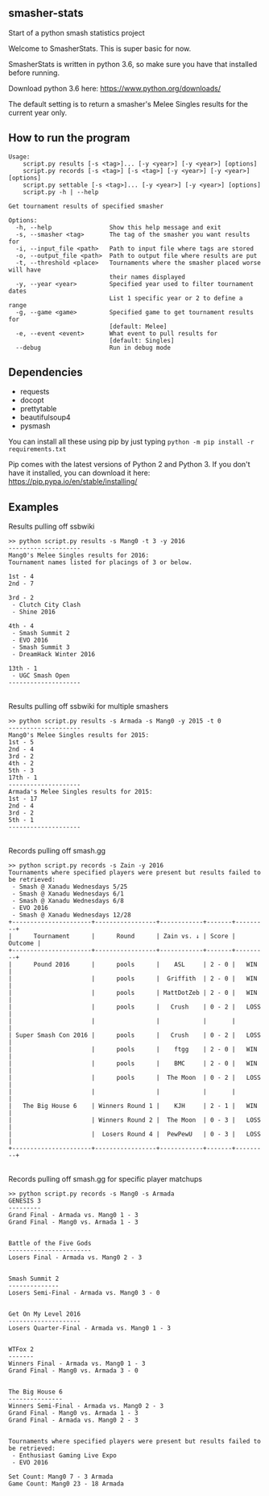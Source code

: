 ## smasher-stats
Start of a python smash statistics project

Welcome to SmasherStats. This is super basic for now.

SmasherStats is written in python 3.6, so make sure you have that installed before running.

Download python 3.6 here: https://www.python.org/downloads/

The default setting is to return a smasher's Melee Singles results for the current year only.

## How to run the program

	Usage:
	    script.py results [-s <tag>]... [-y <year>] [-y <year>] [options]
	    script.py records [-s <tag>] [-s <tag>] [-y <year>] [-y <year>] [options]
	    script.py settable [-s <tag>]... [-y <year>] [-y <year>] [options]
	    script.py -h | --help

	Get tournament results of specified smasher

	Options:
	  -h, --help                Show this help message and exit
	  -s, --smasher <tag>       The tag of the smasher you want results for
	  -i, --input_file <path>   Path to input file where tags are stored
	  -o, --output_file <path>  Path to output file where results are put
	  -t, --threshold <place>   Tournaments where the smasher placed worse will have
	                            their names displayed
	  -y, --year <year>         Specified year used to filter tournament dates
	                            List 1 specific year or 2 to define a range
	  -g, --game <game>         Specified game to get tournament results for
	                            [default: Melee]
	  -e, --event <event>       What event to pull results for
	                            [default: Singles]
	  --debug                   Run in debug mode

## Dependencies

* requests
* docopt
* prettytable
* beautifulsoup4
* pysmash

You can install all these using pip by just typing `python -m pip install -r requirements.txt`

Pip comes with the latest versions of Python 2 and Python 3.
If you don't have it installed, you can download it here: https://pip.pypa.io/en/stable/installing/

## Examples

Results pulling off ssbwiki
	
	>> python script.py results -s Mang0 -t 3 -y 2016
	--------------------
	Mang0's Melee Singles results for 2016:
	Tournament names listed for placings of 3 or below.

	1st - 4
	2nd - 7

	3rd - 2
	 - Clutch City Clash
	 - Shine 2016

	4th - 4
	 - Smash Summit 2
	 - EVO 2016
	 - Smash Summit 3
	 - DreamHack Winter 2016

	13th - 1
	 - UGC Smash Open
	--------------------
	
&nbsp;
&nbsp;	
Results pulling off ssbwiki for multiple smashers

	>> python script.py results -s Armada -s Mang0 -y 2015 -t 0
	--------------------
	Mang0's Melee Singles results for 2015:
	1st - 5
	2nd - 4
	3rd - 2
	4th - 2
	5th - 3
	17th - 1
	--------------------
	Armada's Melee Singles results for 2015:
	1st - 17
	2nd - 4
	3rd - 2
	5th - 1
	--------------------
	
&nbsp;
&nbsp;	
Records pulling off smash.gg

	>> python script.py records -s Zain -y 2016
	Tournaments where specified players were present but results failed to be retrieved:
	 - Smash @ Xanadu Wednesdays 5/25
	 - Smash @ Xanadu Wednesdays 6/1
	 - Smash @ Xanadu Wednesdays 6/8
	 - EVO 2016
	 - Smash @ Xanadu Wednesdays 12/28
	+----------------------+-----------------+------------+-------+---------+
	|      Tournament      |      Round      | Zain vs. ↓ | Score | Outcome |
	+----------------------+-----------------+------------+-------+---------+
	|      Pound 2016      |      pools      |    ASL     | 2 - 0 |   WIN   |
	|                      |      pools      |  Griffith  | 2 - 0 |   WIN   |
	|                      |      pools      | MattDotZeb | 2 - 0 |   WIN   |
	|                      |      pools      |   Crush    | 0 - 2 |   LOSS  |
	|                      |                 |            |       |         |
	| Super Smash Con 2016 |      pools      |   Crush    | 0 - 2 |   LOSS  |
	|                      |      pools      |    ftgg    | 2 - 0 |   WIN   |
	|                      |      pools      |    BMC     | 2 - 0 |   WIN   |
	|                      |      pools      |  The Moon  | 0 - 2 |   LOSS  |
	|                      |                 |            |       |         |
	|   The Big House 6    | Winners Round 1 |    KJH     | 2 - 1 |   WIN   |
	|                      | Winners Round 2 |  The Moon  | 0 - 3 |   LOSS  |
	|                      |  Losers Round 4 |  PewPewU   | 0 - 3 |   LOSS  |
	+----------------------+-----------------+------------+-------+---------+

&nbsp;
&nbsp;		
Records pulling off smash.gg for specific player matchups

	>> python script.py records -s Mang0 -s Armada
	GENESIS 3
	---------
	Grand Final - Armada vs. Mang0 1 - 3
	Grand Final - Mang0 vs. Armada 1 - 3


	Battle of the Five Gods
	-----------------------
	Losers Final - Armada vs. Mang0 2 - 3


	Smash Summit 2
	--------------
	Losers Semi-Final - Armada vs. Mang0 3 - 0


	Get On My Level 2016
	--------------------
	Losers Quarter-Final - Armada vs. Mang0 1 - 3


	WTFox 2
	-------
	Winners Final - Armada vs. Mang0 1 - 3
	Grand Final - Mang0 vs. Armada 3 - 0


	The Big House 6
	---------------
	Winners Semi-Final - Armada vs. Mang0 2 - 3
	Grand Final - Mang0 vs. Armada 1 - 3
	Grand Final - Armada vs. Mang0 2 - 3


	Tournaments where specified players were present but results failed to be retrieved:
	 - Enthusiast Gaming Live Expo
	 - EVO 2016

	Set Count: Mang0 7 - 3 Armada
	Game Count: Mang0 23 - 18 Armada
